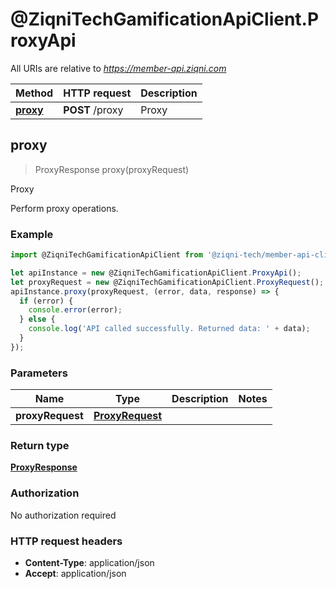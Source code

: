 # @ZiqniTechGamificationApiClient.ProxyApi

All URIs are relative to *https://member-api.ziqni.com*

Method | HTTP request | Description
------------- | ------------- | -------------
[**proxy**](ProxyApi.md#proxy) | **POST** /proxy | Proxy



## proxy

> ProxyResponse proxy(proxyRequest)

Proxy

Perform proxy operations.

### Example

```javascript
import @ZiqniTechGamificationApiClient from '@ziqni-tech/member-api-client';

let apiInstance = new @ZiqniTechGamificationApiClient.ProxyApi();
let proxyRequest = new @ZiqniTechGamificationApiClient.ProxyRequest(); // ProxyRequest | 
apiInstance.proxy(proxyRequest, (error, data, response) => {
  if (error) {
    console.error(error);
  } else {
    console.log('API called successfully. Returned data: ' + data);
  }
});
```

### Parameters


Name | Type | Description  | Notes
------------- | ------------- | ------------- | -------------
 **proxyRequest** | [**ProxyRequest**](ProxyRequest.md)|  | 

### Return type

[**ProxyResponse**](ProxyResponse.md)

### Authorization

No authorization required

### HTTP request headers

- **Content-Type**: application/json
- **Accept**: application/json

